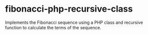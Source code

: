 fibonacci-php-recursive-class
=============================

Implements the Fibonacci sequence using a PHP class and recursive function to calculate the terms of the sequence.